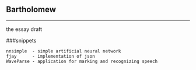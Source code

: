 ## Bartholomew
--------------

the essay
draft

###snippets

```
nnsimple  - simple artificial neural network
fjay	  - implementation of json
WaveParse - application for marking and recognizing speech
```
